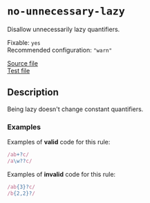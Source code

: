 # `no-unnecessary-lazy`

Disallow unnecessarily lazy quantifiers.

Fixable: `yes` <br> Recommended configuration: `"warn"`

[Source file](https://github.com/RunDevelopment/eslint-plugin-clean-regex/blob/master/lib/rules/no-unnecessary-lazy.js) <br> [Test file](https://github.com/RunDevelopment/eslint-plugin-clean-regex/blob/master/tests/lib/rules/no-unnecessary-lazy.js)


## Description

Being lazy doesn't change constant quantifiers.


### Examples

Examples of __valid__ code for this rule:

```js
/ab+?c/
/a\w??c/
```

Examples of __invalid__ code for this rule:

```js
/ab{3}?c/
/b{2,2}?/
```
